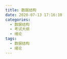 ```yaml
---
title: 数据结构
date: 2020-07-13 17:16:10
categories:
  - 数据结构
  - 考试大纲
  - 绪论
tags:
  - 数据结构
  - 绪论
---
```

